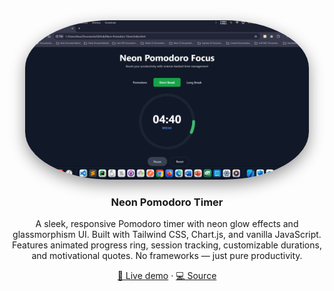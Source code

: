 <!-- README.md -->
<div align="center" style="margin-bottom: 20px;">
  <a href="https://amirhosseingholami-dev.github.io/Neon-Pomodoro-Timer/" target="_blank">
    <img 
      src="./Screenshot.png" 
      alt="Neon Pomodoro Timer" 
      style="max-width:90%; height:auto; border-radius:30%; box-shadow:0 8px 24px rgba(0,0,0,0.4);"
    />
  </a>
</div>

<h3 align="center">
  <a href="https://amirhosseingholami-dev.github.io/Neon-Pomodoro-Timer/" target="_blank" style="text-decoration: none; color: inherit;">
    Neon Pomodoro Timer
  </a>
</h3>

<p align="center">
  A sleek, responsive Pomodoro timer with neon glow effects and glassmorphism UI.  
  Built with Tailwind CSS, Chart.js, and vanilla JavaScript.  
  Features animated progress ring, session tracking, customizable durations, and motivational quotes.  
  No frameworks — just pure productivity.
</p>

<p align="center">
  <a href="https://amirhosseingholami-dev.github.io/Neon-Pomodoro-Timer/" target="_blank">🎯 Live demo</a> ·
  <a href="https://github.com/AmirHosseinGholami-DEV/Neon-Pomodoro-Timer/" target="_blank">💻 Source</a>
</p>
